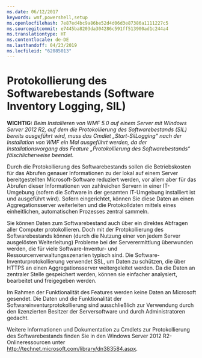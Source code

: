 ```yaml
---
ms.date: 06/12/2017
keywords: wmf,powershell,setup
ms.openlocfilehash: 7e87ed4bc9a86be52d4d06d3e87386a1111227c5
ms.sourcegitcommit: e7445ba8203da304286c591ff513900ad1c244a4
ms.translationtype: HT
ms.contentlocale: de-DE
ms.lasthandoff: 04/23/2019
ms.locfileid: "62085013"
---
```

# <a name="software-inventory-logging-sil"></a>Protokollierung des Softwarebestands (Software Inventory Logging, SIL)

**WICHTIG:** *Beim Installieren von WMF 5.0 auf einem Server mit Windows Server 2012 R2, auf dem die Protokollierung des Softwarebestands (SIL) bereits ausgeführt wird, muss das Cmdlet „Start-SilLogging“ nach der Installation von WMF ein Mal ausgeführt werden, da der Installationsvorgang das Feature „Protokollierung des Softwarebestands“ fälschlicherweise beendet.*

Durch die Protokollierung des Softwarebestands sollen die Betriebskosten für das Abrufen genauer Informationen zu der lokal auf einem Server bereitgestellten Microsoft-Software reduziert werden, vor allem aber für das Abrufen dieser Informationen von zahlreichen Servern in einer IT-Umgebung (sofern die Software in der gesamten IT-Umgebung installiert ist und ausgeführt wird). Sofern eingerichtet, können Sie diese Daten an einen Aggregationsserver weiterleiten und die Protokolldaten mittels eines einheitlichen, automatischen Prozesses zentral sammeln.

Sie können Daten zum Softwarebestand auch über ein direktes Abfragen aller Computer protokollieren. Doch mit der Protokollierung des Softwarebestands können (durch die Nutzung einer von jedem Server ausgelösten Weiterleitung) Probleme bei der Serverermittlung überwunden werden, die für viele Software-Inventur- und Ressourcenverwaltungsszenarien typisch sind. Die Software-Inventurprotokollierung verwendet SSL, um Daten zu schützen, die über HTTPS an einen Aggregationsserver weitergeleitet werden. Da die Daten an zentraler Stelle gespeichert werden, können sie einfacher analysiert, bearbeitet und freigegeben werden.

Im Rahmen der Funktionalität des Features werden keine Daten an Microsoft gesendet. Die Daten und die Funktionalität der Softwareinventurprotokollierung sind ausschließlich zur Verwendung durch den lizenzierten Besitzer der Serversoftware und durch Administratoren gedacht.

Weitere Informationen und Dokumentation zu Cmdlets zur Protokollierung des Softwarebestands finden Sie in den Windows Server 2012 R2-Onlineressourcen unter <http://technet.microsoft.com/library/dn383584.aspx>.
